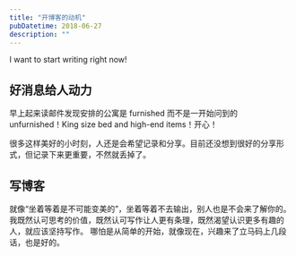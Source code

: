 ```yaml
---
title: "开博客的动机"
pubDatetime: 2018-06-27
description: ""
---
```


I want to start writing right now!

<!--more-->

## 好消息给人动力

早上起来读邮件发现安排的公寓是 furnished 而不是一开始问到的 unfurnished！King size bed and high-end items！开心！

很多这样美好的小时刻，人还是会希望记录和分享。目前还没想到很好的分享形式，但记录下来更重要，不然就丢掉了。

## 写博客

就像“坐着等着是不可能变美的”，坐着等着不去输出，别人也是不会来了解你的。
我既然认可思考的价值，既然认可写作让人更有条理，既然渴望认识更多有趣的人，就应该坚持写作。
哪怕是从简单的开始，就像现在，兴趣来了立马码上几段话，也是好的。
